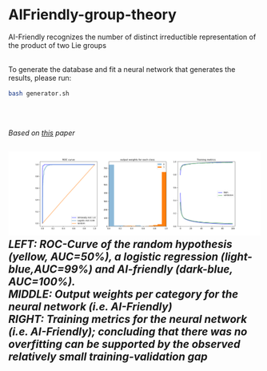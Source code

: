 # AIFriendly-group-theory
AI-Friendly recognizes the number of distinct irreductible representation of the product of two Lie groups

<br>
To generate the database and fit a neural network that generates the results, please run:

```bash
bash generator.sh
```

<br>

<br><i>Based on <a href="https://arxiv.org/abs/2011.00871">this</a> paper</i><br>

<h2><p align="center><b>The Database</b></p></h2>
Based on a raw database that has 

* <b>X:</b> Pairs of (padded) weight vectors that generate either SU(2), SU(3), SU(4) or SU(5)
* <b>Y:</b> The number of irreductible representations of the group that results from the tensor product of the respective pair

A simple regular expression is applied and finally a "database.csv" file is geenrated. 
To define a classification task, the default threshold for binary recognition was set as "Y>9", i.e. "more than 9 irreductible representations" 

<h2><p align="center><b>The neural network</b></p></h2>

AI-Friendly performed with accuracy 100%, thus being able to "squeeze" the information that a simple logistic regression wasn't able to extract, see figure below

<img src="gallery/results.png">
<i><b>LEFT:</b> ROC-Curve of the random hypothesis (yellow, AUC=50%), a logistic regression (light-blue,AUC=99%) and AI-friendly (dark-blue, AUC=100%).
<br>
<b>MIDDLE:</b> Output weights per category for the neural network (i.e. AI-Friendly)
<br>
  <b>RIGHT:</b> Training metrics for the neural network (i.e. AI-Friendly); concluding that there was no overfitting can be supported by the observed relatively small training-validation gap</i>
